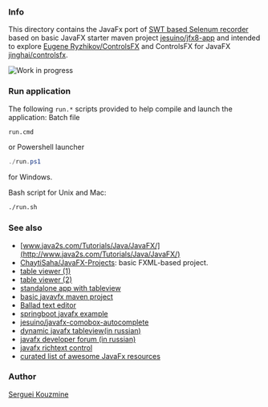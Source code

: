 ### Info

This directory contains the JavaFx port of [SWT based Selenum recorder](https://github.com/sergueik/SWET) based on basic JavaFX starter maven project
[jesuino/jfx8-app](https://github.com/jesuino/jfx8-app) and
intended to explore [Eugene Ryzhikov/ControlsFX](https://bitbucket.org/eryzhikov/controlsfx/src/214da980bcfb/controlsfx-samples/?at=default)
and ControlsFX for JavaFX [jinghai/controlsfx](https://github.com/jinghai/controlsfx).

![Work in progress](https://github.com/sergueik/selenium_java/raw/master/swet_javafx/screenshots/capture1.png)


### Run application

The following `run.*` scripts provided to help compile and launch the application:
Batch file 
```cmd
run.cmd
```
or Powershell launcher
```powershell
./run.ps1
```
for Windows.

Bash script for Unix and Mac:
```bash
./run.sh
```

### See also
  * [www.java2s.com/Tutorials/Java/JavaFX/](http://www.java2s.com/Tutorials/Java/JavaFX/)
  * [ChaytiSaha/JavaFX-Projects](https://github.com/ChaytiSaha/JavaFX-Projects): basic FXML-based project.
  * [table viewer (1)](https://github.com/tutorials2learnclub/javafxtableviewfxml/tree/master/JavaFXTableViewFXML)
  * [table viewer (2)](https://github.com/kaiwinter/jfx-tableview-filter)
  * [standalone app with tableview](https://github.com/kaiwinter/csvfx)
  * [basic javavfx maven project](https://github.com/jesuino/jfx8-app)
  * [Ballad text editor](https://github.com/RohitAwate/Ballad)
  * [springboot javafx example](https://github.com/dgrushetskiy/baseconfig_spring-boot-postgresql-javafx)
  * [jesuino/javafx-comobox-autocomplete](https://github.com/jesuino/javafx-combox-autocomplete)
  * [dynamic javafx tableview(in russian)](https://devcolibri.com/javafx-2-как-вывести-данные-в-tableview/)
  * [javafx developer forum (in russian)](http://www.cyberforum.ru/javafx/thread1450829.html)
  * [javafx richtext control](https://github.com/FXMisc/RichTextFX#stable-release)
  * [curated list of awesome JavaFx resources](https://github.com/mhrimaz/AwesomeJavaFX)

### Author
[Serguei Kouzmine](kouzmine_serguei@yahoo.com)
